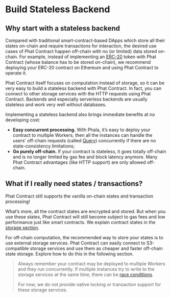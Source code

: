 # Build Stateless Backend

## Why start with a stateless backend <a href="#why-start-with-a-stateless-backend" id="why-start-with-a-stateless-backend"></a>

Compared with traditional smart-contract-based DApps which store all their states on-chain and require transactions for interaction, the desired use cases of Phat Contract happen off-chain with no (or limited) data stored on-chain. For example, instead of implementing an [ERC-20](https://ethereum.org/en/developers/docs/standards/tokens/erc-20/) token with Phat Contract (whose balance has to be stored on-chain), we recommend deploying your ERC-20 contract on Ethereum and using Phat Contract to operate it.

Phat Contract itself focuses on computation instead of storage, so it can be very easy to build a stateless backend with Phat Contract. In fact, you can connect to other storage services with the HTTP requests using Phat Contract. Backends and especially serverless backends are usually stateless and work very well without databases.

Implementing a stateless backend also brings immediate benefits at no developing cost:

* **Easy concurrent processing.** With Phala, it’s easy to deploy your contract to multiple Workers, then all the instances can handle the users' off-chain requests (called [Query](call-your-contract.md)) concurrently if there are no state-consistency limitations;
* **Go purely off-chain.** If your contract is stateless, it goes totally off-chain and is no longer limited by gas fee and block latency anymore. Many Phat Contract advantages (like HTTP support) are only allowed off-chain.

## What if I really need states / transactions? <a href="#what-if-i-really-need-states--transactions" id="what-if-i-really-need-states--transactions"></a>

Phat Contract still supports the vanilla on-chain states and transaction processing!

What’s more, all the contract states are encrypted and stored. But when you use these states, Phat Contract will still become subject to gas fees and low performance just like smart contracts. We explain contract states in the [storage section](../store-contract-states.md).

For off-chain computation, the recommended way to store your states is to use external storage services. Phat Contract can easily connect to S3-compatible storage services and use them as cheaper and faster off-chain state storage. Explore how to do this in the following section.

> Always remember your contract may be deployed to multiple Workers and they run concurrently. If multiple instances try to write to the storage services at the same time, there can be [race conditions](https://ketanbhatt.com/db-concurrency-defects/).
>
> For now, we do not provide native locking or transaction support for these storage services.
